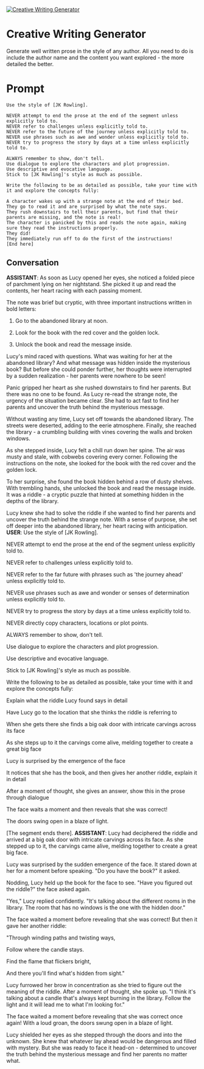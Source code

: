 
[![Creative Writing Generator ](https://flow-prompt-covers.s3.us-west-1.amazonaws.com/icon/abstract/abs_4.png)]()
# Creative Writing Generator  
Generate well written prose in the style of any author. All you need to do is include the author name and the content you want explored - the more detailed the better. 

# Prompt

```
Use the style of [JK Rowling]. 

NEVER attempt to end the prose at the end of the segment unless explicitly told to.
NEVER refer to challenges unless explicitly told to. 
NEVER refer to the future of the journey unless explicitly told to. 
NEVER use phrases such as awe and wonder unless explicitly told to. 
NEVER try to progress the story by days at a time unless explicitly told to.

ALWAYS remember to show, don't tell.
Use dialogue to explore the characters and plot progression.
Use descriptive and evocative language.
Stick to [JK Rowling]'s style as much as possible.

Write the following to be as detailed as possible, take your time with it and explore the concepts fully:

A character wakes up with a strange note at the end of their bed. 
They go to read it and are surprised by what the note says. 
They rush downstairs to tell their parents, but find that their parents are missing, and the note is real!
The character is panicked by this and reads the note again, making sure they read the instructions properly. 
They did! 
They immediately run off to do the first of the instructions!
[End here]
```

## Conversation

**ASSISTANT**: As soon as Lucy opened her eyes, she noticed a folded piece of parchment lying on her nightstand. She picked it up and read the contents, her heart racing with each passing moment.



The note was brief but cryptic, with three important instructions written in bold letters:



1. Go to the abandoned library at noon.

2. Look for the book with the red cover and the golden lock.

3. Unlock the book and read the message inside.



Lucy's mind raced with questions. What was waiting for her at the abandoned library? And what message was hidden inside the mysterious book? But before she could ponder further, her thoughts were interrupted by a sudden realization - her parents were nowhere to be seen!



Panic gripped her heart as she rushed downstairs to find her parents. But there was no one to be found. As Lucy re-read the strange note, the urgency of the situation became clear. She had to act fast to find her parents and uncover the truth behind the mysterious message.



Without wasting any time, Lucy set off towards the abandoned library. The streets were deserted, adding to the eerie atmosphere. Finally, she reached the library - a crumbling building with vines covering the walls and broken windows.



As she stepped inside, Lucy felt a chill run down her spine. The air was musty and stale, with cobwebs covering every corner. Following the instructions on the note, she looked for the book with the red cover and the golden lock.



To her surprise, she found the book hidden behind a row of dusty shelves. With trembling hands, she unlocked the book and read the message inside. It was a riddle - a cryptic puzzle that hinted at something hidden in the depths of the library.



Lucy knew she had to solve the riddle if she wanted to find her parents and uncover the truth behind the strange note. With a sense of purpose, she set off deeper into the abandoned library, her heart racing with anticipation.
**USER**: Use the style of [JK Rowling].





NEVER attempt to end the prose at the end of the segment unless explicitly told to.

NEVER refer to challenges unless explicitly told to.

NEVER refer to the far future with phrases such as 'the journey ahead' unless explicitly told to.

NEVER use phrases such as awe and wonder or senses of determination unless explicitly told to.

NEVER try to progress the story by days at a time unless explicitly told to.

NEVER directly copy characters, locations or plot points.





ALWAYS remember to show, don't tell.

Use dialogue to explore the characters and plot progression.

Use descriptive and evocative language.

Stick to [JK Rowling]'s style as much as possible.





Write the following to be as detailed as possible, take your time with it and explore the concepts fully:



Explain what the riddle Lucy found says in detail

Have Lucy go to the location that she thinks the riddle is referring to

When she gets there she finds a big oak door with intricate carvings across its face

As she steps up to it the carvings come alive, melding together to create a great big face

Lucy is surprised by the emergence of the face

It notices that she has the book, and then gives her another riddle, explain it in detail

After a moment of thought, she gives an answer, show this in the prose through dialogue

The face waits a moment and then reveals that she was correct! 

The doors swing open in a blaze of light. 

[The segment ends there].
**ASSISTANT**: Lucy had deciphered the riddle and arrived at a big oak door with intricate carvings across its face. As she stepped up to it, the carvings came alive, melding together to create a great big face.



Lucy was surprised by the sudden emergence of the face. It stared down at her for a moment before speaking. "Do you have the book?" it asked.



Nodding, Lucy held up the book for the face to see. "Have you figured out the riddle?" the face asked again.



"Yes," Lucy replied confidently. "It's talking about the different rooms in the library. The room that has no windows is the one with the hidden door."



The face waited a moment before revealing that she was correct! But then it gave her another riddle:



"Through winding paths and twisting ways,

Follow where the candle stays.

Find the flame that flickers bright,

And there you'll find what's hidden from sight."



Lucy furrowed her brow in concentration as she tried to figure out the meaning of the riddle. After a moment of thought, she spoke up. "I think it's talking about a candle that's always kept burning in the library. Follow the light and it will lead me to what I'm looking for."



The face waited a moment before revealing that she was correct once again! With a loud groan, the doors swung open in a blaze of light.



Lucy shielded her eyes as she stepped through the doors and into the unknown. She knew that whatever lay ahead would be dangerous and filled with mystery. But she was ready to face it head-on - determined to uncover the truth behind the mysterious message and find her parents no matter what.


